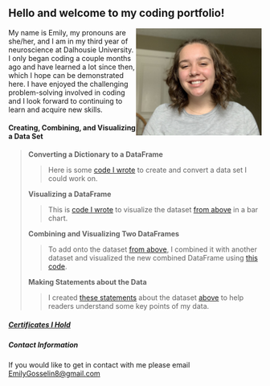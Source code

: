 ## Hello and welcome to my coding portfolio!

<img align="right" src="IMG_5250.jpeg" width="250"/>

My name is Emily, my pronouns are she/her, and I am in my third year of neuroscience at Dalhousie University. I only began coding a couple months ago and have learned a lot since then, which I hope can be demonstrated here. I have enjoyed the challenging problem-solving involved in coding and I look forward to continuing to learn and acquire new skills.

#### Creating, Combining, and Visualizing a Data Set 
>
> **Converting a Dictionary to a DataFrame**
>> Here is some [code I wrote](convert.md) to create and convert a data set I could work on.
>
> **Visualizing a DataFrame**
>> This is [code I wrote](visual.md) to visualize the dataset [from above](convert.md) in a bar chart.
>
> **Combining and Visualizing Two DataFrames**
>> To add onto the dataset [from above](convert.md), I combined it with another dataset and visualized the new combined DataFrame using [this code](combine.md).
>
> **Making Statements about the Data**
>> I created [these statements](state.md) about the dataset [above](combine.md) to help readers understand some key points of my data.

##### [Certificates I Hold](certificates.md)

##### Contact Information
If you would like to get in contact with me please email [EmilyGosselin8@gmail.com](mailto:emilygosselin8@gmail.com)
